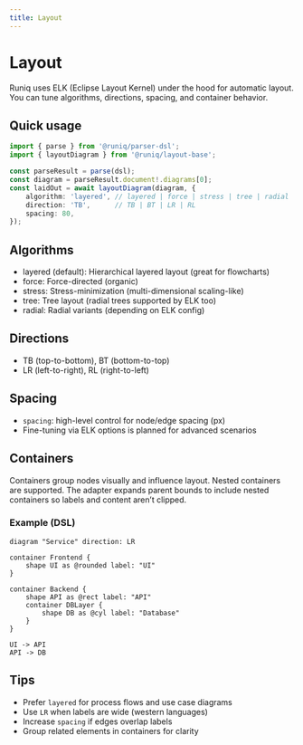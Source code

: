 ```yaml
---
title: Layout
---
```


# Layout

Runiq uses ELK (Eclipse Layout Kernel) under the hood for automatic layout. You can tune algorithms, directions, spacing, and container behavior.

## Quick usage

```typescript
import { parse } from '@runiq/parser-dsl';
import { layoutDiagram } from '@runiq/layout-base';

const parseResult = parse(dsl);
const diagram = parseResult.document!.diagrams[0];
const laidOut = await layoutDiagram(diagram, {
	algorithm: 'layered', // layered | force | stress | tree | radial
	direction: 'TB',      // TB | BT | LR | RL
	spacing: 80,
});
```

## Algorithms

- layered (default): Hierarchical layered layout (great for flowcharts)
- force: Force-directed (organic)
- stress: Stress-minimization (multi-dimensional scaling-like)
- tree: Tree layout (radial trees supported by ELK too)
- radial: Radial variants (depending on ELK config)

## Directions

- TB (top-to-bottom), BT (bottom-to-top)
- LR (left-to-right), RL (right-to-left)

## Spacing

- `spacing`: high-level control for node/edge spacing (px)
- Fine-tuning via ELK options is planned for advanced scenarios

## Containers

Containers group nodes visually and influence layout. Nested containers are supported. The adapter expands parent bounds to include nested containers so labels and content aren’t clipped.

### Example (DSL)

```runiq
diagram "Service" direction: LR

container Frontend {
	shape UI as @rounded label: "UI"
}

container Backend {
	shape API as @rect label: "API"
	container DBLayer {
		shape DB as @cyl label: "Database"
	}
}

UI -> API
API -> DB
```

## Tips

- Prefer `layered` for process flows and use case diagrams
- Use `LR` when labels are wide (western languages)
- Increase `spacing` if edges overlap labels
- Group related elements in containers for clarity

